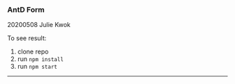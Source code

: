 ### AntD Form

20200508 Julie Kwok

To see result:

1. clone repo
2. run `npm install`
3. run `npm start`

---
